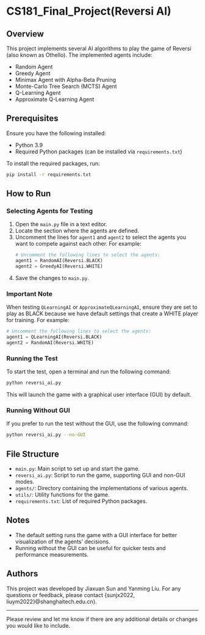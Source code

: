 # CS181_Final_Project(Reversi AI)

## Overview

This project implements several AI algorithms to play the game of Reversi (also known as Othello). The implemented agents include:

- Random Agent
- Greedy Agent
- Minimax Agent with Alpha-Beta Pruning
- Monte-Carlo Tree Search (MCTS) Agent
- Q-Learning Agent
- Approximate Q-Learning Agent

## Prerequisites

Ensure you have the following installed:

- Python 3.9
- Required Python packages (can be installed via `requirements.txt`)

To install the required packages, run:
```bash
pip install -r requirements.txt
```

## How to Run

### Selecting Agents for Testing

1. Open the `main.py` file in a text editor.
2. Locate the section where the agents are defined.
3. Uncomment the lines for `agent1` and `agent2` to select the agents you want to compete against each other. For example:
   ```python
   # Uncomment the following lines to select the agents:
   agent1 = RandomAI(Reversi.BLACK)
   agent2 = GreedyAI(Reversi.WHITE)
   ```
4. Save the changes to `main.py`.

### Important Note

When testing `QLearningAI` or `ApproximateQLearningAI`, ensure they are set to play as BLACK because we have default settings that create a WHITE player for training. For example:
  ```python
  # Uncomment the following lines to select the agents:
  agent1 = QLearningAI(Reversi.BLACK)
  agent2 = RandomAI(Reversi.WHITE)
  ```
### Running the Test

To start the test, open a terminal and run the following command:
```bash
python reversi_ai.py
```
This will launch the game with a graphical user interface (GUI) by default.

### Running Without GUI

If you prefer to run the test without the GUI, use the following command:
```bash
python reversi_ai.py --no-GUI
```

## File Structure

- `main.py`: Main script to set up and start the game.
- `reversi_ai.py`: Script to run the game, supporting GUI and non-GUI modes.
- `agents/`: Directory containing the implementations of various agents.
- `utils/`: Utility functions for the game.
- `requirements.txt`: List of required Python packages.

## Notes

- The default setting runs the game with a GUI interface for better visualization of the agents' decisions.
- Running without the GUI can be useful for quicker tests and performance measurements.

## Authors

This project was developed by Jiaxuan Sun and Yanming Liu. For any questions or feedback, please contact {sunjx2022, liuym2022\}@shanghaitech.edu.cn}.

---

Please review and let me know if there are any additional details or changes you would like to include.
